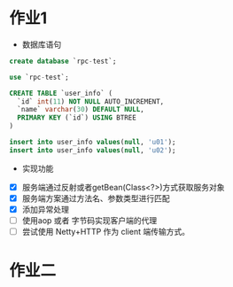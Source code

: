 # 作业1
- 数据库语句
```sql
create database `rpc-test`;

use `rpc-test`;

CREATE TABLE `user_info` (
  `id` int(11) NOT NULL AUTO_INCREMENT,
  `name` varchar(30) DEFAULT NULL,
  PRIMARY KEY (`id`) USING BTREE
)

insert into user_info values(null, 'u01');
insert into user_info values(null, 'u02');

```
- 实现功能
- [x] 服务端通过反射或者getBean(Class<?>)方式获取服务对象
- [x] 服务端方案通过方法名、参数类型进行匹配
- [x] 添加异常处理
- [ ] 使用aop 或者 字节码实现客户端的代理
- [ ] 尝试使用 Netty+HTTP 作为 client 端传输方式。

# 作业二
